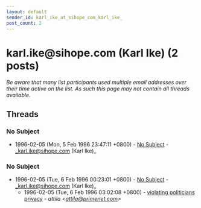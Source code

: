 ```yaml
---
layout: default
sender_id: karl_ike_at_sihope_com_karl_ike_
post_count: 2
---
```


# karl.ike<span>@</span>sihope.com (Karl Ike) (2 posts)

_Be aware that many list participants used multiple email addresses over their time active on the list. As such this page may not contain all threads available._

## Threads

### No Subject
+ 1996-02-05 (Mon, 5 Feb 1996 23:47:11 +0800) - [No Subject](/archive/1996/02/0df30c7d945697c3da5cc92341126e58464b49d5c02b8fbfe908fe2476025b4d) - _karl.ike@sihope.com (Karl Ike)_

### No Subject
+ 1996-02-05 (Tue, 6 Feb 1996 00:23:01 +0800) - [No Subject](/archive/1996/02/92a7ec19417c9e83c242e1244066eca4127ba96c6d0acdbbdad8a6724de00e09) - _karl.ike@sihope.com (Karl Ike)_
  + 1996-02-05 (Tue, 6 Feb 1996 03:02:08 +0800) - [violating politicians privacy](/archive/1996/02/eca6afa9c5e5d4912bddc485dd60907bbe638d30a482af55077357e3a5467f17) - _attila \<attila@primenet.com\>_

